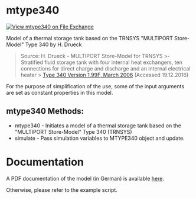 # mtype340

[![View mtype340 on File Exchange](https://www.mathworks.com/matlabcentral/images/matlab-file-exchange.svg)](https://ch.mathworks.com/matlabcentral/fileexchange/60822-mtype340)

Model of a thermal storage tank based on the TRNSYS "MULTIPORT Store-Model" Type 340 by H. Drueck

> Source: H. Drueck - MULTIPORT Store-Model for TRNSYS
       >- Stratified fluid storage tank with four internal heat exchangers, ten connections for direct charge and discharge and an internal electrical heater
       >  [Type 340 Version 1.99F, March 2006](https://www.trnsys.de/static/788c19e80e1b4e690b35e44b05c8b164/ts_type_340_de.pdf) (Accessed 19.12.2016)

For the purpose of simplification of the use, some of the input arguments are set as constant properties in this model.

## mtype340 Methods:

  * mtype340 - Initiates a model of a thermal storage tank based on the "MULTIPORT Store-Model" Type 340 (TRNSYS)
  * simulate - Pass simulation variables to MTYPE340 object and update.

# Documentation
A PDF documentation of the model (in German) is available [here](https://github.com/MrcJkb/mtype340/blob/master/Dokumentation%20MATLAB-MultiPortStoreModel.pdf).

Otherwise, please refer to the example script.
